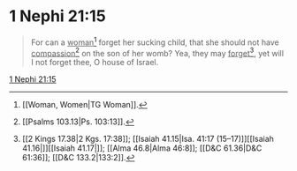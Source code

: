 # 1 Nephi 21:15

> For can a <u>woman</u>[^a] forget her sucking child, that she should not have <u>compassion</u>[^b] on the son of her womb? Yea, they may <u>forget</u>[^c], yet will I not forget thee, O house of Israel.

[1 Nephi 21:15](https://www.churchofjesuschrist.org/study/scriptures/bofm/1-ne/21?lang=eng&id=p15#p15)


[^a]: [[Woman, Women|TG Woman]].  
[^b]: [[Psalms 103.13|Ps. 103:13]].  
[^c]: [[2 Kings 17.38|2 Kgs. 17:38]]; [[Isaiah 41.15|Isa. 41:17 (15–17)]][[Isaiah 41.16|]][[Isaiah 41.17|]]; [[Alma 46.8|Alma 46:8]]; [[D&C 61.36|D&C 61:36]]; [[D&C 133.2|133:2]].  
